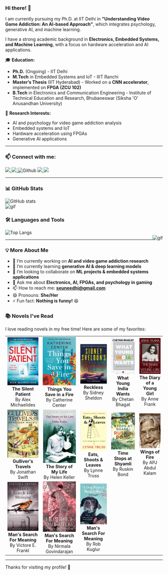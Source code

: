 ### Hi there! 👋  
I am currently pursuing my Ph.D. at IIT Delhi in **"Understanding Video Game Addiction: An AI-based Approach"**, which integrates psychology, generative AI, and machine learning.  

I have a strong academic background in **Electronics, Embedded Systems, and Machine Learning**, with a focus on hardware acceleration and AI applications.  

🎓 **Education:**  
- **Ph.D.** (Ongoing) - IIT Delhi  
- **M.Tech** in Embedded Systems and IoT - IIIT Ranchi  
- **Master’s Thesis** (IIT Hyderabad) - Worked on a **CNN accelerator**, implemented on **FPGA (ZCU 102)**  
- **B.Tech** in Electronics and Communication Engineering - Institute of Technical Education and Research, Bhubaneswar (Siksha 'O' Anusandhan University)  

📌 **Research Interests:**  
- AI and psychology for video game addiction analysis  
- Embedded systems and IoT  
- Hardware acceleration using FPGAs  
- Generative AI applications  

---

### 📫 Connect with me:  
<p>
  <a href="https://www.linkedin.com/in/sunidhi-singh-2b6082161/">
    <img src="https://img.shields.io/badge/linkedin-%230077B5.svg?&style=for-the-badge&logo=linkedin&logoColor=white" height="25px"/>
  </a>
  <a href="mailto:sunidhi01.pgec20@iiitranchi.ac.in">
    <img src="https://img.shields.io/badge/gmail-%23D14836.svg?&style=for-the-badge&logo=gmail&logoColor=white" height="25px"/>
  </a>
  <img src="https://media.giphy.com/media/du3J3cXyzhj75IOgvA/giphy.gif" alt="Github" height="25" />
  <a href="https://github.com/SUNIDHI-SINGH">
    <img src="https://img.shields.io/github/followers/SUNIDHI-SINGH?label=Follow&style=social"/>
  </a>
  <img src="https://visitor-badge.laobi.icu/badge?page_id=SUNIDHI-SINGH.SUNIDHI-SINGH"/>
</p>



---

### 📊 GitHub Stats  
![GitHub stats](https://github-readme-stats.vercel.app/api?username=SUNIDHI-SINGH&show_icons=true&title_color=ffffff&hide_border=true)  
<img src="https://media.giphy.com/media/1fhj2RprUOpqCObj2J/giphy.gif" height="150" alt="gif"/>  

### 🛠️ Languages and Tools  
![Top Langs](https://github-readme-stats.vercel.app/api/top-langs/?username=SUNIDHI-SINGH&theme=vue&hide_border=true&show_icons=true)  
<img align="right" alt="gif" src="https://miro.medium.com/max/1360/1*IRGHmiGsa16stedQvIaZfw.gif" height="290">  

---

### 💡 More About Me  
- 🔭 I’m currently working on **AI and video game addiction research**  
- 🌱 I’m currently learning **generative AI & deep learning models**  
- 👯 I’m looking to collaborate on **ML projects & embedded systems applications**  
- 💬 Ask me about **Electronics, AI, FPGAs, and psychology in gaming**  
- 📫 How to reach me: **seuneedhi@gmail.com**  
- 😄 Pronouns: **She/Her**  
- ⚡ Fun fact: **Nothing is funny!** 😆  

### 📚 Novels I've Read  
I love reading novels in my free time! Here are some of my favorites:  

<table>
  <tr>
    <td align="center">
      <img src="https://github.com/SUNIDHI-SINGH/SUNIDHI-SINGH/blob/main/Images/Thesilentpatient.png" width="150"><br>
      <b>The Silent Patient</b><br>By Alex Michaelides
    </td>
    <td align="center">
      <img src="https://github.com/SUNIDHI-SINGH/SUNIDHI-SINGH/blob/main/Images/fire.png" width="150"><br>
      <b>Things You Save in a Fire</b><br>By Catherine Center
    </td>
    <td align="center">
      <img src="https://github.com/SUNIDHI-SINGH/SUNIDHI-SINGH/blob/main/Images/Reckless.png" width="150"><br>
      <b>Reckless</b><br>By Sidney Sheldon
    </td>
    <td align="center">
      <img src="https://github.com/SUNIDHI-SINGH/SUNIDHI-SINGH/blob/main/Images/chetanbhagart.png" width="150"><br>
      <b>What Young India Wants</b><br>By Chetan Bhagat
    </td>
    <td align="center">
      <img src="https://github.com/SUNIDHI-SINGH/SUNIDHI-SINGH/blob/main/Images/diaryofyounggirl.png" width="150"><br>
      <b>The Diary of a Young Girl</b><br>By Anne Frank
    </td>
  </tr>
  <tr>
    <td align="center">
      <img src="https://github.com/SUNIDHI-SINGH/SUNIDHI-SINGH/blob/main/Images/gulliverstravel.png" width="150"><br>
      <b>Gulliver's Travels</b><br>By Jonathan Swift
    </td>
    <td align="center">
      <img src="https://github.com/SUNIDHI-SINGH/SUNIDHI-SINGH/blob/main/Images/hellenkeller.png" width="150"><br>
      <b>The Story of My Life</b><br>By Helen Keller
    </td>
    <td align="center">
      <img src="https://github.com/SUNIDHI-SINGH/SUNIDHI-SINGH/blob/main/Images/punctuation.png" width="150"><br>
      <b>Eats, Shoots & Leaves</b><br>By Lynne Truss
    </td>
    <td align="center">
      <img src="https://github.com/SUNIDHI-SINGH/SUNIDHI-SINGH/blob/main/Images/shyamli.png" width="150"><br>
      <b>Time Stops at Shyamli</b><br>By Ruskin Bond
    </td>
    <td align="center">
      <img src="https://github.com/SUNIDHI-SINGH/SUNIDHI-SINGH/blob/main/Images/wingsoffire.png" width="150"><br>
      <b>Wings of Fire</b><br>By APJ Abdul Kalam
    </td>
  </tr>
   <tr>
    <td align="center">
      <img src="https://github.com/SUNIDHI-SINGH/SUNIDHI-SINGH/blob/main/Images/Holocaust.png" width="150"><br>
      <b>Man's Search For Meaning</b><br>By Victore E. Frankl
    </td>
    <td align="center">
      <img src="https://github.com/SUNIDHI-SINGH/SUNIDHI-SINGH/blob/main/Images/hungersdaughter.png" width="150"><br>
      <b>Man's Search For Meaning</b><br>By Nirmala Govindarajan
    </td>
    <td align="center">
      <img src="https://github.com/SUNIDHI-SINGH/SUNIDHI-SINGH/blob/main/Images/beautifuldog.png" width="150"><br>
      <b>Man's Search For Meaning</b><br>By Rob Kuglur
    </td>
   </tr>
</table>


---

Thanks for visiting my profile! 🚀  
